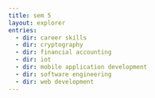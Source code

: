 ```yaml
---
title: sem 5
layout: explorer
entries:
  - dir: career skills
  - dir: cryptography
  - dir: financial accounting
  - dir: iot
  - dir: mobile application development
  - dir: software engineering
  - dir: web development
---
```


